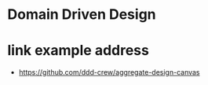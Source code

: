 # Domain Driven Design
# link example address
* https://github.com/ddd-crew/aggregate-design-canvas
